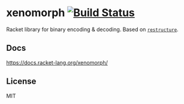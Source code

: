 # xenomorph [![Build Status](https://travis-ci.org/mbutterick/xenomorph.svg?branch=master)](https://travis-ci.org/mbutterick/xenomorph)

Racket library for binary encoding & decoding. Based on [`restructure`](https://github.com/foliojs/restructure).

Docs
-

https://docs.racket-lang.org/xenomorph/


License
-

MIT
